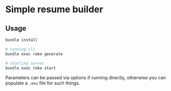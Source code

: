 # Simple resume builder

## Usage

```bash
bundle install

# running cli
bundle exec rake generate

# starting server
bundle exec rake start
```

Parameters can be passed via options if running directly, otherwise you can populate a `.env` file for such things.

